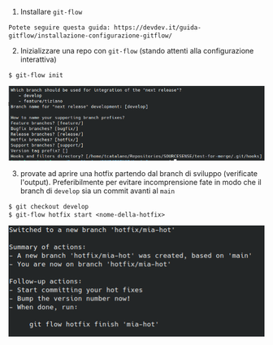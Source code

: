 1. Installare ```git-flow```
```
Potete seguire questa guida: https://devdev.it/guida-gitflow/installazione-configurazione-gitflow/ 
```

2. Inizializzare una repo con ```git-flow``` (stando attenti alla configurazione interattiva)
```
$ git-flow init
```
![git-flow init](assets/git-flow-init.png)

3. provate ad aprire una hotfix partendo dal branch di sviluppo (verificate l'output). Preferibilmente per evitare incomprensione fate in modo che il branch di ```develop``` sia un commit avanti al ```main``` 
```
$ git checkout develop
$ git-flow hotfix start <nome-della-hotfix>
```
![git-flow hotfix](assets/git-flow-hotfix.png)